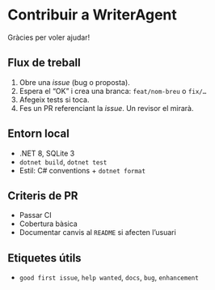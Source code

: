 # Contribuir a WriterAgent

Gràcies per voler ajudar!

## Flux de treball
1. Obre una *issue* (bug o proposta).
2. Espera el “OK” i crea una branca: `feat/nom-breu` o `fix/…`
3. Afegeix tests si toca.
4. Fes un PR referenciant la *issue*. Un revisor el mirarà.

## Entorn local
- .NET 8, SQLite 3
- `dotnet build`, `dotnet test`
- Estil: C# conventions + `dotnet format`

## Criteris de PR
- Passar CI
- Cobertura bàsica
- Documentar canvis al `README` si afecten l’usuari

## Etiquetes útils
- `good first issue`, `help wanted`, `docs`, `bug`, `enhancement`
